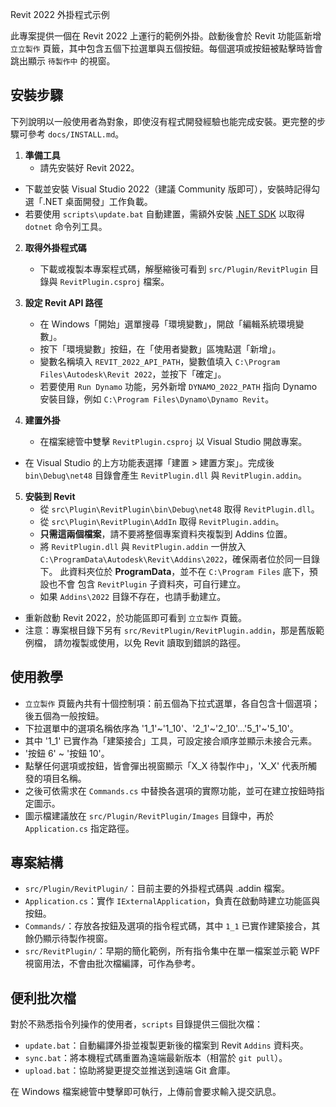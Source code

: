  Revit 2022 外掛程式示例

此專案提供一個在 Revit 2022 上運行的範例外掛。啟動後會於 Revit 功能區新增 `立立製作` 頁籤，其中包含五個下拉選單與五個按鈕。每個選項或按鈕被點擊時皆會跳出顯示 `待製作中` 的視窗。

## 安裝步驟
下列說明以一般使用者為對象，即使沒有程式開發經驗也能完成安裝。更完整的步驟可參考 `docs/INSTALL.md`。

1. **準備工具**
   - 請先安裝好 Revit 2022。
 - 下載並安裝 Visual Studio 2022（建議 Community 版即可），安裝時記得勾選「.NET 桌面開發」工作負載。
  - 若要使用 `scripts\update.bat` 自動建置，需額外安裝 [.NET SDK](https://aka.ms/dotnet/download) 以取得 `dotnet` 命令列工具。

2. **取得外掛程式碼**
   - 下載或複製本專案程式碼，解壓縮後可看到 `src/Plugin/RevitPlugin` 目錄與 `RevitPlugin.csproj` 檔案。

3. **設定 Revit API 路徑**
   - 在 Windows「開始」選單搜尋「環境變數」，開啟「編輯系統環境變數」。
   - 按下「環境變數」按鈕，在「使用者變數」區塊點選「新增」。
   - 變數名稱填入 `REVIT_2022_API_PATH`，變數值填入 `C:\Program Files\Autodesk\Revit 2022`，並按下「確定」。
   - 若要使用 `Run Dynamo` 功能，另外新增 `DYNAMO_2022_PATH` 指向 Dynamo 安裝目錄，例如 `C:\Program Files\Dynamo\Dynamo Revit`。

4. **建置外掛**
   - 在檔案總管中雙擊 `RevitPlugin.csproj` 以 Visual Studio 開啟專案。
  - 在 Visual Studio 的上方功能表選擇「建置 > 建置方案」。完成後 `bin\Debug\net48` 目錄會產生 `RevitPlugin.dll` 與 `RevitPlugin.addin`。

5. **安裝到 Revit**
   - 從 `src\Plugin\RevitPlugin\bin\Debug\net48` 取得 `RevitPlugin.dll`。
   - 從 `src\Plugin\RevitPlugin\AddIn` 取得 `RevitPlugin.addin`。
   - **只需這兩個檔案**，請不要將整個專案資料夾複製到 Addins 位置。
   - 將 `RevitPlugin.dll` 與 `RevitPlugin.addin` 一併放入
     `C:\ProgramData\Autodesk\Revit\Addins\2022`，確保兩者位於同一目錄下。
     此資料夾位於 **ProgramData**，並不在 `C:\Program Files` 底下，預設也不會
     包含 `RevitPlugin` 子資料夾，可自行建立。
   - 如果 `Addins\2022` 目錄不存在，也請手動建立。
  - 重新啟動 Revit 2022，於功能區即可看到 `立立製作` 頁籤。
   - 注意：專案根目錄下另有 `src/RevitPlugin/RevitPlugin.addin`，那是舊版範例檔，
     請勿複製或使用，以免 Revit 讀取到錯誤的路徑。

## 使用教學
-  `立立製作` 頁籤內共有十個控制項：前五個為下拉式選單，各自包含十個選項； 後五個為一般按鈕。
- 下拉選單中的選項名稱依序為 '1_1'~'1_10'、'2_1'~'2_10'...'5_1'~'5_10'。
- 其中 '1_1' 已實作為「建築接合」工具，可設定接合順序並顯示未接合元素。
- '按鈕 6' ~ '按鈕 10'。
- 點擊任何選項或按鈕，皆會彈出視窗顯示「X_X 待製作中」，'X_X' 代表所觸發的項目名稱。
- 之後可依需求在 `Commands.cs` 中替換各選項的實際功能，並可在建立按鈕時指定圖示。
- 圖示檔建議放在 `src/Plugin/RevitPlugin/Images` 目錄中，再於 `Application.cs` 指定路徑。

## 專案結構
- `src/Plugin/RevitPlugin/`：目前主要的外掛程式碼與 .addin 檔案。
- `Application.cs`：實作 `IExternalApplication`，負責在啟動時建立功能區與按鈕。
 - `Commands/`：存放各按鈕及選項的指令程式碼，其中 `1_1` 已實作建築接合，其餘仍顯示待製作視窗。
- `src/RevitPlugin/`：早期的簡化範例，所有指令集中在單一檔案並示範 WPF 視窗用法，不會由批次檔編譯，可作為參考。

## 便利批次檔
對於不熟悉指令列操作的使用者，`scripts` 目錄提供三個批次檔：

- `update.bat`：自動編譯外掛並複製更新後的檔案到 Revit `Addins` 資料夾。
- `sync.bat`：將本機程式碼重置為遠端最新版本（相當於 `git pull`）。
- `upload.bat`：協助將變更提交並推送到遠端 Git 倉庫。

在 Windows 檔案總管中雙擊即可執行，上傳前會要求輸入提交訊息。
